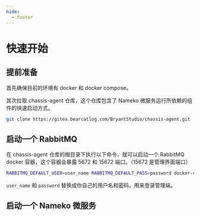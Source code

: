 ```yaml
---
hide:
  - footer
---
```


# 快速开始

## 提前准备

首先确保目前的环境有 docker 和 docker compose。

其次拉取 chassis-agent 仓库，这个仓库包含了 Nameko 微服务运行所依赖的组件的快速启动方式。

```bash
git clone https://gitea.bearcatlog.com/BryantStudio/chassis-agent.git
```

## 启动一个 RabbitMQ

在 chassis-agent 仓库的根目录下执行以下命令，就可以启动一个 RabbitMQ docker 容器，这个容器会暴露 5672 和 15672 端口。（15672 是管理界面端口）

```bash
RABBITMQ_DEFAULT_USER=user_name RABBITMQ_DEFAULT_PASS=password docker-compose -f docker-compose-rabbitmq.yml up -d --build
```

`user_name` 和 `password` 替换成你自己的用户名和密码，用来登录管理端。

## 启动一个 Nameko 微服务





